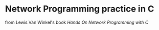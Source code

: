 # Network Programming practice in C

from Lewis Van Winkel's book *Hands On Network Programming with C*
